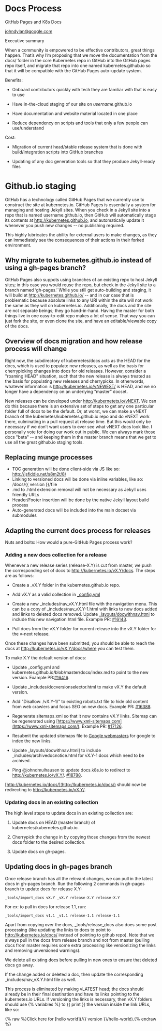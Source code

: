 # Docs Process

GitHub Pages and K8s Docs

[johndylan@google.com](mailto:johndylan@google.com)

Executive summary

When a community is empowered to be effective contributors, great things happen. That’s why I’m proposing that we move the documentation from the docs/ folder in the core Kubernetes repo in GitHub into the GitHub pages repo itself, and migrate that repo into one named kubernetes.github.io so that it will be compatible with the GitHub Pages auto-update system.

Benefits:

* Onboard contributors quickly with tech they are familiar with that is easy to use

* Have in-the-cloud staging of our site on *username*.github.io

* Have documentation and website material located in one place

* Reduce dependency on scripts and tools that only a few people can use/understand

Cost:

* Migration of current head/stable release system that is done with build/integration scripts into GitHub branches

* Updating of any doc generation tools so that they produce Jekyll-ready files

# Github.io staging

GitHub has a technology called GitHub Pages that we currently use to construct the site at kubernetes.io. GitHub Pages is essentially a system for managing and hosting Jekyll sites. When you check in a Jekyll site into a repo that is named username.github.io, then GitHub will automatically stage its contents at http://kubernetes.github.io, and automatically update it whenever you push new changes -- no publishing required.

This highly lubricates the ability for external users to make changes, as they can immediately see the consequences of their actions in their forked environment. 

## Why migrate to kubernetes.github.io instead of using a gh-pages branch?

GitHub Pages also suppots using branches of an existing repo to host Jekyll sites; in this case you would reuse the repo, but check in the Jekyll site to a branch named ‘gh-pages.’ While you still get auto-building and staging, it will build at http://kubernetes.github.io/ -- and in our case that is problematic because absolute links to any URI within the site will not work the same as they will on kubernetes.io. Additionally, the docs and the site are not separate beings; they go hand-in-hand. Having the master for both things live in one easy-to-edit repo makes a lot of sense. That way you can just fork the site, or even clone the site, and have an editable/viewable copy of the docs. 

## Overview of docs migration and how release process will change

Right now, the subdirectory of kubernetes/docs acts as the HEAD for the docs, which is used to populate new releases, as well as the basis for cherrypicking changes into docs for old releases. However, consider a "roaming HEAD" situation, such that the new release is always treated as the basis for populating new releases and  cherrypicks. In otherwords, whatever information is http://kubernetes.io/vNEWEST/ is HEAD, and we no longer have a dependency on an underlying “master” docset. 

New releases can be developed under http://kubernetets.io/vNEXT. We can do this because there is an extensive set of steps to get any one particular folder full of docs to be the default. Or, at worst, we can make a vNEXT branch of the kubernetes/kubernetes.github.io repo and do vNEXT work there, culminating in a pull request at release time. But this would only be necessary if we don’t want users to ever see what vNEXT docs look like. I personally vote for doing our work out in public. We can always mark those docs "beta" -- and keeping them in the master branch means that we get to use all the great github.io staging tools. 

## Replacing munge processes

- TOC generation will be done client-side via JS like so: http://jsfiddle.net/s8m2t/8/
- Linking to versioned docs will be done via inline variables, like so: /docs/{{ version }}/file
- .md to .html extension removal will not be necessary as Jekyll uses friendly URLs
- Header/Footer insertion will be done by the native Jekyll layout build process
- Auto-generated docs will be included into the main docset via submodules

## Adapting the current docs process for releases

Nuts and bolts: How would a pure-GitHub Pages process work? 

### Adding a new docs collection for a release

Whenever a new release series (release-X.Y) is cut from master, we push the corresponding set of docs to http://kubernetes.io/vX.Y/docs. The steps are as follows:

* Create a _vX.Y folder in the kubernetes.github.io repo.

* Add vX.Y as a valid collection in [_config.yml](https://github.com/kubernetes/kubernetes/blob/gh-pages/_config.yml)

* Create a new _includes/nav_vX.Y.html file with the navigation menu. This can be a copy of _includes/nav_vX.Y-1.html with links to new docs added and links to deleted docs removed. Update [_layouts/docwithnav.html](https://github.com/kubernetes/kubernetes/blob/gh-pages/_layouts/docwithnav.html) to include this new navigation html file. Example PR: [#16143](https://github.com/kubernetes/kubernetes/pull/16143).

* Pull docs from the vX.Y folder for current release into the vX.Y folder for the v-next release.

Once these changes have been submitted, you should be able to reach the docs at http://kubernetes.io/vX.Y/docs/where you can test them.

To make X.Y the default version of docs:

* Update _config.yml and kubernetes.github.io/blob/master/docs/index.md to point to the new version. Example PR:[#16416](https://github.com/kubernetes/kubernetes/pull/16416).

* Update _includes/docversionselector.html to make vX.Y the default version.

* Add "Disallow: /vX.Y-1/" to existing robots.txt file to hide old content from web crawlers and focus SEO on new docs. Example PR: [#16388](https://github.com/kubernetes/kubernetes/pull/16388).

* Regenerate sitemaps.xml so that it now contains vX.Y links. Sitemap can be regenerated using [https://www.xml-sitemaps.com](https://www.xml-sitemaps.com/). Example PR: [#17126](https://github.com/kubernetes/kubernetes/pull/17126).

* Resubmit the updated sitemaps file to [Google webmasters](https://www.google.com/webmasters/tools/sitemap-list?siteUrl=http://kubernetes.io/) for google to index the new links.

* Update _layouts/docwithnav.html] to include _includes/archivedocnotice.html for vX.Y-1 docs which need to be archived.

* Ping @johndmulhausen to update docs.k8s.io to redirect to http://kubernetes.io/vX.Y/. [#18788](https://github.com/kubernetes/kubernetes/issues/18788).

[http://kubernetes.io/docs/](http://kubernetes.io/docs/) should now be redirecting to http://kubernetes.io/vX.Y/.

### Updating docs in an existing collection

The high level steps to update docs in an existing collection are:

1. Update docs on HEAD (master branch) of kubernetes/kubernetes.github.io.

2. Cherrypick the change in by copying those changes from the newest docs folder to the desired collection.

3. Update docs on gh-pages.

## Updating docs in gh-pages branch

Once release branch has all the relevant changes, we can pull in the latest docs in gh-pages branch. Run the following 2 commands in gh-pages branch to update docs for release X.Y:

    _tools/import_docs vX.Y _vX.Y release-X.Y release-X.Y

For ex: to pull in docs for release 1.1, run:

    _tools/import_docs v1.1 _v1.1 release-1.1 release-1.1

Apart from copying over the docs, _tools/release_docs also does some post processing (like updating the links to docs to point to http://kubernetes.io/docs/ instead of pointing to github repo). Note that we always pull in the docs from release branch and not from master (pulling docs from master requires some extra processing like versionizing the links and removing unversioned warnings).

We delete all existing docs before pulling in new ones to ensure that deleted docs go away.

If the change added or deleted a doc, then update the corresponding _includes/nav_vX.Y.html file as well.

This process is eliminated by making vLATEST head; the docs should already be in their final destination and have its links pointing to the kubernetes.io URLs. If versioning the links is necessary, then vX.Y folders should use {% variables %} to {{ print }} the version inside the link URLs, like so:

{% raw %}Click here for [hello world](/{{ version }}/hello-world).{% endraw %}

